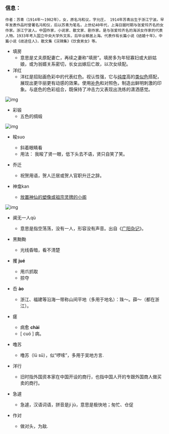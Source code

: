 ### 信息：

```
作者：苏青（1914年～1982年），女，原名冯和议，字允庄， 1914年苏青出生于浙江宁波。早年发表作品时曾署名冯和仪，后以苏青为笔名，上世纪40年代，上海日据时期与张爱玲齐名的女作家。浙江宁波人。中国作家，小说家、散文家、剧作家。是与张爱玲齐名的海派女作家的代表人物。1933年考入国立中央大学外文系，后毕业移居上海。代表作有长篇小说《结婚十年》，中篇小说《歧途佳人》，散文集《浣锦集》《饮食男女》等。
```



* 填房
  * 意思是丈夫原配妻亡，再续之妻称“填房”。填房多为年轻寡妇或大龄姑娘，或为翁婿关系密切，长女出嫁后亡故，以次女续配。
* 洋红
  * 洋红是招贴画色彩中的代表红色。视认性强，它与[纯度](https://baike.baidu.com/item/纯度/533912)高的[类似色](https://baike.baidu.com/item/类似色/2600605)搭配，展现出更华丽更有动感的效果。使用[补色](https://baike.baidu.com/item/补色/913547)和对照色，制造出鲜明刺激的印象。与底色的色彩组合，既保持了冲击力又表现出洗练的潇洒感觉。

![img](C:\Users\Administrator\Desktop\note\文学\assert\yh.png)

* 彩锻
  * 五色的绸缎

![img](C:\Users\Administrator\Desktop\note\文学\assert\caiduan.png)

* 睃suo
  * 斜着眼睛看
  * 用法： 我睃了贤一眼，低下头去不语，贤只自笑了笑。

* 乔迁
  * 祝贺用语，贺人迁居或贺人官职升迁之辞。

* 神龛kan
  * [放置神仙的塑像或祖宗灵牌的小阁](https://baike.baidu.com/item/神龛/5506749)

![img](C:\Users\Administrator\Desktop\note\文学\assert\shenkan.png)

* 阒无一人qù 
  * 意思是指空荡荡，没有一人，形容没有声音。出自《[广阳杂记](https://baike.baidu.com/item/广阳杂记)》。

* 黑黝黝
  * 光线昏暗，看不清楚
* 攫 **jué**
  * 用爪抓取
  * 掠夺

* 岙 **ào**
  * 浙江、福建等沿海一带称山间平地（多用于地名）：珠～。薛～（都在浙江）。

* 瘥
  * 病愈 **chài**
  * [ cuó ] 病。
* 噜苏
  * 噜苏（lū sū），似“啰嗦”，多用于吴地方言.

* 洋行
  * 旧时指外国资本家在中国开设的商行，也指中国人开的专跟外国商人做买卖的商行。

* 急遽
  * 急遽，汉语词语，拼音是jí jù，意思是极快地；匆忙、仓促

* 作对
  * 做对头，为敌.

